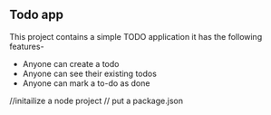 ## Todo app 
This project contains a simple TODO application it has the following features-

- Anyone can create a todo
- Anyone can see their existing todos
- Anyone can mark a to-do as done

//initailize a node project 
// put a package.json

